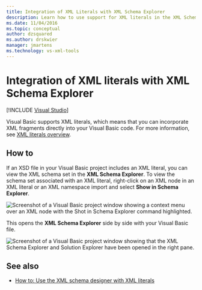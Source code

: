 ```yaml
---
title: Integration of XML Literals with XML Schema Explorer
description: Learn how to use support for XML literals in the XML Schema Explorer in Visual Studio to integrate XML fragments directly into your Visual Basic code.
ms.date: 11/04/2016
ms.topic: conceptual
author: dzsquared
ms.author: drskwier
manager: jmartens
ms.technology: vs-xml-tools
---
```

# Integration of XML literals with XML Schema Explorer

 [!INCLUDE [Visual Studio](~/includes/applies-to-version/vs-windows-only.md)]

Visual Basic supports XML literals, which means that you can incorporate XML fragments directly into your Visual Basic code. For more information, see [XML literals overview](/dotnet/visual-basic/programming-guide/language-features/xml/xml-literals-overview).

## How to

If an XSD file in your Visual Basic project includes an XML literal, you can view the XML schema set in the **XML Schema Explorer**. To view the schema set associated with an XML literal, right-click on an XML node in an XML literal or an XML namespace import and select **Show in Schema Explorer**.

![Screenshot of a Visual Basic project window showing a context menu over an XML node with the Shot in Schema Explorer command highlighted.](../xml-tools/media/vbxmlliteralswithxmlschemaexplorer1.gif)

This opens the **XML Schema Explorer** side by side with your Visual Basic file.

![Screenshot of a Visual Basic project window showing that the XML Schema Explorer and Solution Explorer have been opened in the right pane.](../xml-tools/media/vbxmlliteralswithxmlschemaexplorer2.gif)

## See also

- [How to: Use the XML schema designer with XML literals](../xml-tools/how-to-use-the-xml-schema-designer-with-xml-literals.md)
